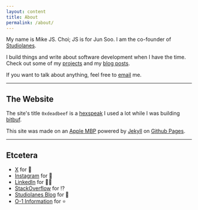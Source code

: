```yaml
---
layout: content
title: About
permalink: /about/
---
```


My name is Mike JS. Choi; JS is for Jun Soo. I am the co-founder of [Studiolanes](https://www.studiolanes.com).

I build things and write about software development when I have the time.
Check out some of my [projects](https://deadbeef.me/projects/) and my [blog posts](https://deadbeef.me).

If you want to talk about anything, feel free to [email](mailto:mkchoi212@gmail.com) me.

----

## The Website

The site's title `0xdeadbeef` is a [hexspeak](https://en.wikipedia.org/wiki/Hexspeak) I used a lot while I was building [bitbuf](https://github.com/mkchoi212/bitbuf).

This site was made on an [Apple MBP](https://www.apple.com/) powered by [Jekyll](https://jekyllrb.com) on [Github Pages](https://pages.github.com).

----

## Etcetera

- [X](https://www.x.com/guard_if) for 🎀
- [Instagram](https://www.instagram.com/mikejschoi/) for 📸
- [LinkedIn](https://www.linkedin.com/in/mikejschoi) for 🤝🏻
- [StackOverflow](https://stackoverflow.com/users/4064189/mike-js-choi) for ⁉️
- [Studiolanes Blog](http://blog.studiolanes.com) for 🔨
- [O-1 Information](https://blog.studiolanes.com/posts/how-i-got-the-o1) for ⭐
